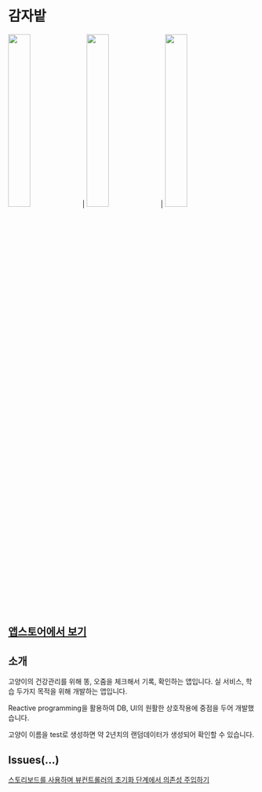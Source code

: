 # 감자밭

<img width="30%" src="https://user-images.githubusercontent.com/79244795/184094035-ade64dc6-0e36-4848-9b52-83d4aa1aea56.png">|
<img width="30%" src="https://user-images.githubusercontent.com/79244795/184093262-6455865d-ed16-4b29-85ec-27c1a1732428.png">|
<img width="30%" src="https://user-images.githubusercontent.com/79244795/184093270-66d16549-6bff-4d64-8eb5-1c4282846fa6.png">

## [앱스토어에서 보기](https://apps.apple.com/kr/app/%EA%B0%90%EC%9E%90%EB%B0%AD/id1598283026)

## 소개
고양이의 건강관리를 위해 똥, 오줌을 체크해서 기록, 확인하는 앱입니다. 실 서비스, 학습 두가지 목적을 위해 개발하는 앱입니다.

Reactive programming을 활용하여 DB, UI의 원활한 상호작용에 중점을 두어 개발했습니다. 

고양이 이름을 test로 생성하면 약 2년치의 랜덤데이터가 생성되어 확인할 수 있습니다.

## Issues(...)
[스토리보드를 사용하며 뷰컨트롤러의 초기화 단계에서 의존성 주입하기](https://42sehkang.tistory.com/9)

